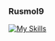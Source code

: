 ### Rusmol9
[![My Skills](https://skillicons.dev/icons?i=js,html,css,figma)](https://skillicons.dev)
